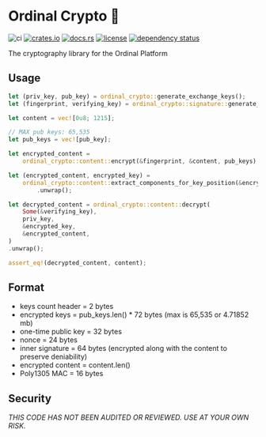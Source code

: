 # Ordinal Crypto 🔐

![ci](https://github.com//ordinarylabs/ordinal-crypto/actions/workflows/rust.yml/badge.svg)
[![crates.io](https://img.shields.io/crates/v/ordinal_crypto.svg)](https://crates.io/crates/ordinal_crypto)
[![docs.rs](https://docs.rs/ordinal_crypto/badge.svg)](https://docs.rs/ordinal_crypto/)
[![license](https://img.shields.io/github/license/ordinarylabs/ordinal-crypto.svg)](https://github.com/ordinarylabs/ordinal-crypto/blob/main/LICENSE)
[![dependency status](https://deps.rs/repo/github/ordinarylabs/ordinal-crypto/status.svg)](https://deps.rs/repo/github/ordinarylabs/ordinal-crypto)

The cryptography library for the Ordinal Platform

## Usage

```rust
let (priv_key, pub_key) = ordinal_crypto::generate_exchange_keys();
let (fingerprint, verifying_key) = ordinal_crypto::signature::generate_fingerprint();

let content = vec![0u8; 1215];

// MAX pub keys: 65,535
let pub_keys = vec![pub_key];

let encrypted_content =
    ordinal_crypto::content::encrypt(&fingerprint, &content, pub_keys).unwrap();

let (encrypted_content, encrypted_key) =
    ordinal_crypto::content::extract_components_for_key_position(&encrypted_content, 0)
        .unwrap();

let decrypted_content = ordinal_crypto::content::decrypt(
    Some(&verifying_key),
    priv_key,
    &encrypted_key,
    &encrypted_content,
)
.unwrap();

assert_eq!(decrypted_content, content);
```

## Format

- keys count header = 2 bytes
- encrypted keys = pub_keys.len() * 72 bytes (max is 65,535 or 4.71852 mb)
- one-time public key = 32 bytes
- nonce = 24 bytes
- inner signature = 64 bytes (encrypted along with the content to preserve deniability)
- encrypted content = content.len()
- Poly1305 MAC = 16 bytes

## Security

*THIS CODE HAS NOT BEEN AUDITED OR REVIEWED. USE AT YOUR OWN RISK.*
